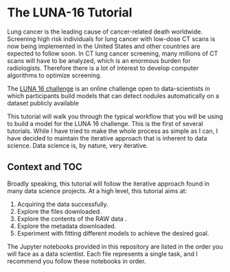 # The LUNA-16 Tutorial

Lung cancer is the leading cause of cancer-related death worldwide. Screening high risk individuals for lung cancer with low-dose CT scans is now being implemented in the United States and other countries are expected to follow soon. In CT lung cancer screening, many millions of CT scans will have to be analyzed, which is an enormous burden for radiologists. Therefore there is a lot of interest to develop computer algorithms to optimize screening.

The [LUNA 16 challenge](https://luna16.grand-challenge.org/) is an online challenge open to data-scientists in which participants build models that can detect nodules automatically on a dataset publicly available

This tutorial will walk you through the typical workflow that you will be using to build a model for the LUNA 16 challenge.
This is the first of several tutorials. While I have tried to make the whole process as simple as I can, I have decided to maintain the iterative approach that is inherent to data science.
Data science is, by nature, very iterative. 

## Context and TOC

Broadly speaking, this tutorial will follow the iterative approach found in many data science projects. At a high level, this tutorial aims at:

1. Acquiring the data successfully.
2. Explore the files downloaded.
3. Explore the contents of the RAW data .
4. Explore the metadata downloaded.
5. Experiment with fitting different models to achieve the desired goal.

The Jupyter notebooks provided in this repository are listed in the order you will face as a data scientist. Each file represents a single task, and I recommend you follow these notebooks in order.
